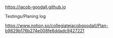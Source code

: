 https://jacob-goodall.github.io 

Testings/Planing log

https://www.notion.so/collegiatejacobgoodall/Plan-b9829b176b274e008fe6ddadc9427221
